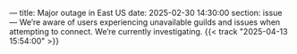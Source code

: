 —
title: Major outage in East US
date: 2025-02-30 14:30:00
section: issue
—
We’re aware of users experiencing unavailable guilds and issues when attempting to connect. We’re currently investigating. {{< track "2025-04-13 15:54:00" >}}

